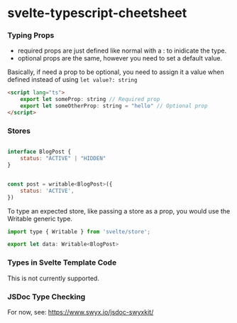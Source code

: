 # svelte-typescript-cheetsheet

### Typing Props

* required props are just defined like normal with a : to inidicate the type.
* optional props are the same, however you need to set a default value.

Basically, if need a prop to be optional, you need to assign it a value when defined instead of using `let value?: string` 

```html
<script lang="ts">
    export let someProp: string // Required prop
    export let someOtherProp: string = "hello" // Optional prop
</script>
```

### Stores

```javascript

interface BlogPost {
    status: "ACTIVE" | "HIDDEN"
}


const post = writable<BlogPost>({
	status: 'ACTIVE',
})
```

To type an expected store, like passing a store as a prop, you would use the Writable generic type.

```javascript
import type { Writable } from 'svelte/store';

export let data: Writable<BlogPost>

```


### Types in Svelte Template Code

This is not currently supported.

### JSDoc Type Checking

For now, see: https://www.swyx.io/jsdoc-swyxkit/
